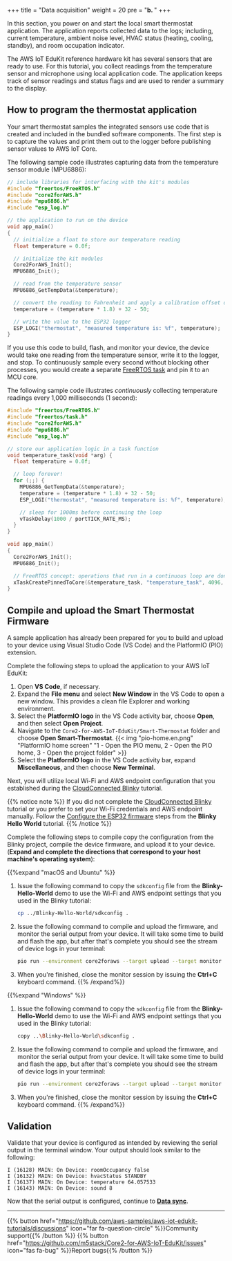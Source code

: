 +++
title = "Data acquisition"
weight = 20
pre = "<b>b. </b>"
+++

In this section, you power on and start the local smart thermostat application. The application reports collected data to the logs; including, current temperature, ambient noise level, HVAC status (heating, cooling, standby), and room occupation indicator. 

The AWS IoT EduKit reference hardware kit has several sensors that are ready to use. For this tutorial, you collect readings from the temperature sensor and microphone using local application code. The application keeps track of sensor readings and status flags and are used to render a summary to the display.

## How to program the thermostat application
Your smart thermostat samples the integrated sensors use code that is created and included in the bundled software components. The first step is to capture the values and print them out to the logger before publishing sensor values to AWS IoT Core.

The following sample code illustrates capturing data from the temperature sensor module (MPU6886):

```c
// include libraries for interfacing with the kit's modules
#include "freertos/FreeRTOS.h"
#include "core2forAWS.h"
#include "mpu6886.h"
#include "esp_log.h"

// the application to run on the device
void app_main()
{
  // initialize a float to store our temperature reading
  float temperature = 0.0f;

  // initialize the kit modules
  Core2ForAWS_Init();
  MPU6886_Init();

  // read from the temperature sensor
  MPU6886_GetTempData(&temperature);

  // convert the reading to Fahrenheit and apply a calibration offset of -50
  temperature = (temperature * 1.8) + 32 - 50;

  // write the value to the ESP32 logger
  ESP_LOGI("thermostat", "measured temperature is: %f", temperature);
}
```

If you use this code to build, flash, and monitor your device, the device would take one reading from the temperature sensor, write it to the logger, and stop. To continuously sample every second without blocking other processes, you would create a separate [FreeRTOS task](https://docs.espressif.com/projects/esp-idf/en/v4.2/esp32/api-reference/system/freertos.html#_CPPv423xTaskCreatePinnedToCore14TaskFunction_tPCKcK8uint32_tPCv11UBaseType_tPC12TaskHandle_tK10BaseType_t) and pin it to an MCU core. 

The following sample code illustrates *continuously* collecting temperature readings every 1,000 milliseconds (1 second):

```c
#include "freertos/FreeRTOS.h"
#include "freertos/task.h"
#include "core2forAWS.h"
#include "mpu6886.h"
#include "esp_log.h"

// store our application logic in a task function
void temperature_task(void *arg) {
  float temperature = 0.0f;

  // loop forever!
  for (;;) {
    MPU6886_GetTempData(&temperature);
    temperature = (temperature * 1.8) + 32 - 50;
    ESP_LOGI("thermostat", "measured temperature is: %f", temperature);

    // sleep for 1000ms before continuing the loop
    vTaskDelay(1000 / portTICK_RATE_MS);
  }
}

void app_main()
{
  Core2ForAWS_Init();
  MPU6886_Init();

  // FreeRTOS concept: operations that run in a continuous loop are done in tasks
  xTaskCreatePinnedToCore(&temperature_task, "temperature_task", 4096, NULL, 5, NULL, 1);
}
```

## Compile and upload the Smart Thermostat Firmware
A sample application has already been prepared for you to build and upload to your device using Visual Studio Code (VS Code) and the PlatformIO (PIO) extension.

Complete the following steps to upload the application to your AWS IoT EduKit:
1. Open **VS Code**, if necessary.
1. Expand the **File menu** and select **New Window** in the VS Code to open a new window. This provides a clean file Explorer and working environment.
1. Select the **PlatformIO logo** in the VS Code activity bar, choose **Open**, and then select **Open Project**.
1. Navigate to the `Core2-for-AWS-IoT-EduKit/Smart-Thermostat` folder and choose **Open Smart-Thermostat**.
{{< img "pio-home.en.png" "PlatformIO home screen" "1 - Open the PIO menu, 2 - Open the PIO home, 3 - Open the project folder" >}}
1. Select the **PlatformIO logo** in the VS Code activity bar, expand **Miscellaneous**, and then choose **New Terminal**.

Next, you will utilize local Wi-Fi and AWS endpoint configuration that you established during the [CloudConnected Blinky](en/blinky-hello-world.html) tutorial. 

   {{% notice note %}}
   If you did not complete the [CloudConnected Blinky](en/blinky-hello-world.html) tutorial or you prefer to set your Wi-Fi credentials and AWS endpoint manually. Follow the [Configure the ESP32 firmware](/en/blinky-hello-world/connecting-to-aws.html/#configure-the-esp32-firmware) steps from the **Blinky Hello World** tutorial.
   {{% /notice %}}

Complete the following steps to compile copy the configuration from the Blinky project, compile the device firmware, and upload it to your device. (**Expand and complete the directions that correspond to your host machine's operating system**): 

{{%expand "macOS and Ubuntu" %}}
1. Issue the following command to copy the `sdkconfig` file from the **Blinky-Hello-World** demo to use the Wi-Fi and AWS endpoint settings that you used in the Blinky tutorial:
   ```bash
   cp ../Blinky-Hello-World/sdkconfig .
   ```
2. Issue the following command to compile and upload the firmware, and monitor the serial output from your device. It will take some time to build and flash the app, but after that's complete you should see the stream of device logs in your terminal:
   ```bash
   pio run --environment core2foraws --target upload --target monitor 
   ```
1. When you're finished, close the monitor session by issuing the **Ctrl+C** keyboard command.
{{% /expand%}}


{{%expand "Windows" %}}
1. Issue the following command to copy the `sdkconfig` file from the **Blinky-Hello-World** demo to use the Wi-Fi and AWS endpoint settings that you used in the Blinky tutorial:
   ```bash
   copy ..\Blinky-Hello-World\sdkconfig .
   ```
2. Issue the following command to compile and upload the firmware, and monitor the serial output from your device. It will take some time to build and flash the app, but after that's complete you should see the stream of device logs in your terminal:
   ```bash
   pio run --environment core2foraws --target upload --target monitor 
   ```
1. When you're finished, close the monitor session by issuing the **Ctrl+C** keyboard command.
{{% /expand%}}

## Validation
Validate that your device is configured as intended by reviewing the serial output in the terminal window. Your output should look similar to the following: 

```
I (16128) MAIN: On Device: roomOccupancy false
I (16132) MAIN: On Device: hvacStatus STANDBY
I (16137) MAIN: On Device: temperature 64.057533
I (16143) MAIN: On Device: sound 8
```

Now that the serial output is configured, continue to [**Data sync**](/en/smart-thermostat/data-sync.html).

---
{{% button href="https://github.com/aws-samples/aws-iot-edukit-tutorials/discussions" icon="far fa-question-circle" %}}Community support{{% /button %}} {{% button href="https://github.com/m5stack/Core2-for-AWS-IoT-EduKit/issues" icon="fas fa-bug" %}}Report bugs{{% /button %}}